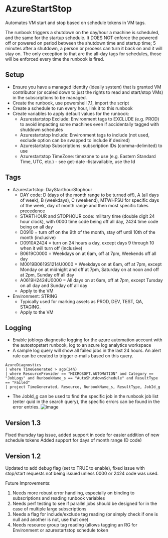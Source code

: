 # AzureStartStop
Automates VM start and stop based on schedule tokens in VM tags.

The runbook triggers a shutdown on the day/hour a machine is scheduled, and the same for the startup schedule.
It DOES NOT enforce the powered off or powered on period between the shutdown time and startup time; 5 minutes after a shutdown, a person
or process can turn it back on and it will stay on. The only exception to that are the all-day tags for schedules, those will be enforced every
time the runbook is fired.

## Setup
* Ensure you have a managed identity (ideally system) that is granted VM contributor (or scaled down to just the rights to read and start/stop VMs)
in the subscriptions to be managed.
* Create the runbook, use powershell 7.1, import the script
* Create a schedule to run every hour, link it to this runbook
* Create variables to apply default values for the runbook: 
  *  Azurestartstop Exclude: Environment tags to EXCLUDE (e.g. PROD) to avoid impacting some machines even if accidentally tagged with shutdown schedules
  *  Azurestartstop Include: Environment tags to include (not used, exclude option can be swapped to include if desired)
  *  Azurestartstop Subscriptions: subscription IDs (comma-delimited) to use
  *  Azurestartstop TimeZone: timezone to use (e.g. Eastern Standard Time, UTC, etc.) - see get-date -listavailable, use the Id

## Tags
* Azurestartstop: DayStarthourStophour
   * DAY code: D (days of the month range to be turned off), A (all days of week), B (weekdays), C (weekend), MTWHFSU for specific days of the week, day of month range and then most specific takes precedence
   * STARTHOUR and STOPHOUR code: military time (double digit 24 hour clock), with 0000 time code being off all day, 2424 time code being on all day
   * D0910 = turn off on the 9th of the month, stay off until 10th of the month (inclusive)
   * D0910A2424 = turn on 24 hours a day, except days 9 through 10 when it will turn off (inclusive)
   * B0619C0000 = Weekdays on at 6am, off at 7pm, Weekends off all day
   * M0019B0619S1214U0000 = Weekdays on at 6am, off at 7pm, except Monday on at midnight and off at 7pm, Saturday on at noon and off at 2pm, Sunday off all day
   * A0619H2424U0000 = All days on at 6am, off at 7pm, except Tursday on all day and Sunday off all day
   * Apply to the VM
* Environment: STRING
   * Typically used for marking assets as PROD, DEV, TEST, QA, STAGING.
   * Apply to the VM

## Logging
 * Enable joblogs diagnostic logging for the azure automation account with the autostopstart runbook, log to an azure log analytics workspace
 * A sample log query will show all failed jobs in the last 24 hours.  An alert rule can be created to trigger e-mails based on this query.
```
AzureDiagnostics
| where TimeGenerated > ago(24h)
| where ResourceProvider == "MICROSOFT.AUTOMATION" and Category == "JobLogs" and RunbookName_s == "AutoShutdownSchedule" and ResultType == "Failed"
| project TimeGenerated, Resource, RunbookName_s, ResultType, JobId_g
```
 * The JobId_g can be used to find the specific job in the runbook job list (enter quid in the search query), the specific errors can be found in the error entries.
 ![image](https://user-images.githubusercontent.com/31252279/151740702-b9f6410b-ffe4-47b7-9bbb-a57047c257f7.png)
 
 ## Version 1.3
Fixed thursday tag issue, added support in code for easier addition of new schedule tokens
Added support for days of month range (D code)
 
 ## Version 1.2
Updated to add debug flag (set to TRUE to enable), fixed issue with stop/start requests not being issued unless 0000 or 2424 code was used.

 Future Improvements:
1. Needs more robust error handling, especially on binding to subscriptions and reading runbook variables
2. Needs perf testing to see if parallel jobs should be designed for in the case of multiple large subscriptions
3. Needs a flag for include/exclude tag reading (or simply check if one is null and another is not, use that one)
4. Needs resource group tag reading (allows tagging an RG for Environment or azurestartstop schedule token
 
